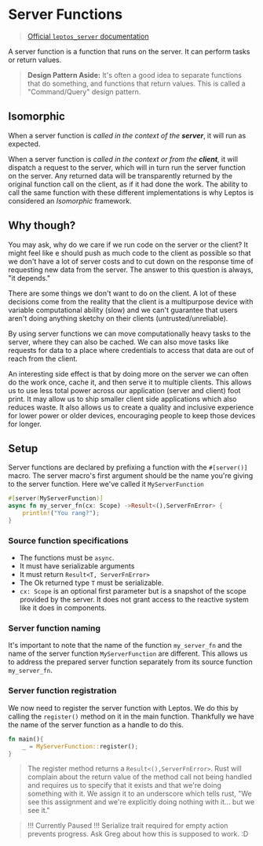 # Server Functions

>[Official `leptos_server` documentation](https://docs.rs/leptos_server/0.1.3/leptos_server/)

A server function is a function that runs on the server. It can perform tasks or return values.

>**Design Pattern Aside:** It's often a good idea to separate functions that do something, and functions that return values. This is called a "Command/Query" design pattern.

## Isomorphic

When a server function is _called in the context of the **server**_, it will run as expected. 

When a server function is _called in the context or from the **client**,_ it will dispatch a request to the server, which will in turn run the server function on the server. Any returned data will be transparently returned by the original function call on the client, as if it had done the work. The ability to call the same function with these different implementations is why Leptos is considered an _Isomorphic_ framework.

## Why though?

You may ask, why do we care if we run code on the server or the client? It might feel like e should push as much code to the client as possible so that we don't have a lot of server costs and to cut down on the response time of requesting new data from the server. The answer to this question is always, "it depends." 

There are some things we don't want to do on the client. A lot of these decisions come from the reality that the client is a multipurpose device with variable computational ability (slow) and we can't guarantee that users aren't doing anything sketchy on their clients (untrusted/unreliable).

By using server functions we can move computationally heavy tasks to the server, where they can also be cached. We can also move tasks like requests for data to a place where credentials to access that data are out of reach from the client.

An interesting side effect is that by doing more on the server we can often do the work once, cache it, and then serve it to multiple clients. This allows us to use less total power across our application (server and client) foot print. It may allow us to ship smaller client side applications which also reduces waste. It also allows us to create a quality and inclusive experience for lower power or older devices, encouraging people to keep those devices for longer.

## Setup

Server functions are declared by prefixing a function with the `#[server()]` macro. The server macro's first argument should be the name you're giving to the server function. Here we've called it `MyServerFunction`

```rust
#[server(MyServerFunction)]
async fn my_server_fn(cx: Scope) ->Result<(),ServerFnError> {
	println!("You rang?");
}
```

### Source function specifications

- The functions must be `async`.
- It must have serializable arguments
- It must return `Result<T, ServerFnError>`
- The Ok returned type `T` must be serializable. 
- `cx: Scope` is an optional first parameter but is a snapshot of the scope provided by the server. It does not grant access to the reactive system like it does in components.

### Server function naming

It's important to note that the name of the function `my_server_fn` and the name of the server function `MyServerFunction` are different. This allows us to address the prepared server function separately from its source function `my_server_fn`.

### Server function registration

We now need to register the server function with Leptos. We do this by calling the `register()` method on it in the main function. Thankfully we have the name of the server function as a handle to do this.

```rust
fn main(){
	_ = MyServerFunction::register();
}
```
>The register method returns a `Result<(),ServerFnError>`. Rust will complain about the return value of the method call not being handled and requires us to specify that it exists and that we're doing something with it. We assign it to an underscore which tells rust, "We see this assignment and we're explicitly doing nothing with it... but we see it."                                                                                                                                                                                                                                                                                                                                                                                                                                                                                                                       

>!!! Currently Paused !!! Serialize trait required for empty action prevents progress. Ask Greg about how this is supposed to work. :D

